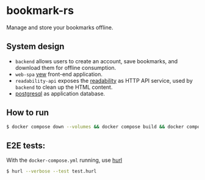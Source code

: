# bookmark-rs

Manage and store your bookmarks offline.

## System design

- `backend` allows users to create an account, save bookmarks, and download them for offline consumption.
- `web-spa` [yew](https://yew.rs/) front-end application.
- `readability-api` exposes the [readability](https://github.com/mozilla/readability) as HTTP API service, used by `backend` to clean up the HTML content.
- [postgresql](https://www.postgresql.org/) as application database.

## How to run

```bash
$ docker compose down --volumes && docker compose build && docker compose up
```

## E2E tests:

With the `docker-compose.yml` running, use [hurl](https://hurl.dev/)

```bash
$ hurl --verbose --test test.hurl
```
